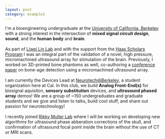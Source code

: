 ```yaml
---
layout: post
category: example2
---
```


  I'm a bioengineering undergraduate at the <a href="https://en.wikipedia.org/wiki/University_of_California,_Berkeley"> University of California, Berkeley</a> with a strong interest in the intersection of <b>mixed signal circuit design</b>, <b>sound</b>, and the <b>human body</b> and <b>brain</b>.<br><br>
  As part of <a href="https://linlab.me.berkeley.edu/">Liwei Lin Lab</a> and with the support from the <a href="https://research.berkeley.edu/hsp-scholars/sean-isomatsu/">Haas Scholars Program</a> I was an integral part of the validation of a novel, high pressure, micromachined ultrasound array for stimulation of the brain. Previously, I worked on 3D-printed bone phantoms as well, co-authoring a <a href="https://scholar.google.com/citations?view_op=view_citation&hl=en&user=KZ48Jh8AAAAJ&citation_for_view=KZ48Jh8AAAAJ:u5HHmVD_uO8C">conference paper</a> on bone-age detection using a micromachined ultrasound array.<br><br>
  I am currently the Devices Lead at <a href="https://neurotech.studentorg.berkeley.edu/">Neurotech@Berkeley</a>, a student organization here at Cal. In this club, we build <b>Analog Front-End(s)</b> for biosignal aquisiton, <b>sensory substitution</b> devices, and <b>ultrasound phased array</b> demos! We are a group of ~150 undergraduates and graduate students and we give and listen to talks, build cool stuff, and share out passion for neurotechnology!<br><br>
  I recently joined <a href="https://www.rikkymuller.com/">Rikky Muller Lab</a> where I will be working on developing new algorithms for ultrasound phase abberation corrections of the skull, and confirmation of ultrasound focal point inside the brain without the use of CT or MRI scans. <br>
